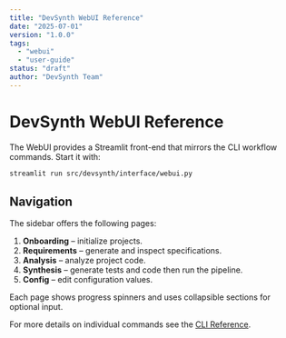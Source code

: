 ```yaml
---
title: "DevSynth WebUI Reference"
date: "2025-07-01"
version: "1.0.0"
tags:
  - "webui"
  - "user-guide"
status: "draft"
author: "DevSynth Team"
---
```


# DevSynth WebUI Reference

The WebUI provides a Streamlit front-end that mirrors the CLI workflow commands. Start it with:

```bash
streamlit run src/devsynth/interface/webui.py
```

## Navigation

The sidebar offers the following pages:

1. **Onboarding** – initialize projects.
2. **Requirements** – generate and inspect specifications.
3. **Analysis** – analyze project code.
4. **Synthesis** – generate tests and code then run the pipeline.
5. **Config** – edit configuration values.

Each page shows progress spinners and uses collapsible sections for optional input.

For more details on individual commands see the [CLI Reference](cli_reference.md).
